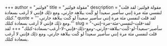 +++
author = "فولتير"
title = "مقولة فولتير"
description = "مقولة فولتير: لقد قلت لنفسي مئة مرة إنني سأصير سعيداً لو كُنت ببلاهة جارتي، ومع ذلِك فإنني لا أرغب بسعادة كتلك."
quote = '''لقد قلت لنفسي مئة مرة إنني سأصير سعيداً لو كُنت ببلاهة جارتي، ومع ذلِك فإنني لا أرغب بسعادة كتلك.'''
slug = "لقد-قلت-لنفسي-مئة-مرة-إنني-سأصير-سعيداً-لو-كُنت-ببلاهة-جارتي،-ومع-ذلِك-فإنني-لا-أرغب-بسعادة-كتلك"
+++
لقد قلت لنفسي مئة مرة إنني سأصير سعيداً لو كُنت ببلاهة جارتي، ومع ذلِك فإنني لا أرغب بسعادة كتلك.
